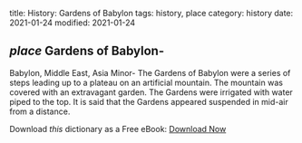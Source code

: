title: History: Gardens of Babylon
tags: history, place
category: history
date: 2021-01-24
modified: 2021-01-24

## _place_  Gardens of Babylon-
Babylon, Middle East, Asia Minor-
The
Gardens of Babylon were a series of steps leading up to a plateau
on an artificial mountain.  The mountain was covered with an
extravagant garden.  The Gardens were irrigated with water piped to
the top.  It is said that the Gardens appeared suspended in mid-air
from a distance.


Download *this* dictionary as a Free eBook: [Download Now]({static}static/CairnsHistoryDictionary.pdf)

